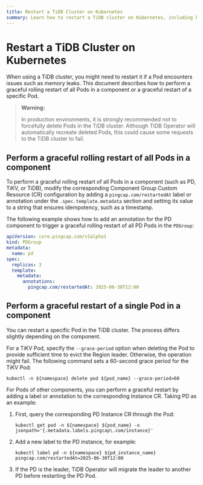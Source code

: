 ```yaml
---
title: Restart a TiDB Cluster on Kubernetes
summary: Learn how to restart a TiDB cluster on Kubernetes, including how to perform a graceful rolling restart of all Pods in a component and how to perform a graceful restart of a specific Pod individually.
---
```


# Restart a TiDB Cluster on Kubernetes

When using a TiDB cluster, you might need to restart it if a Pod encounters issues such as memory leaks. This document describes how to perform a graceful rolling restart of all Pods in a component or a graceful restart of a specific Pod.

> **Warning:**
>
> In production environments, it is strongly recommended not to forcefully delete Pods in the TiDB cluster. Although TiDB Operator will automatically recreate deleted Pods, this could cause some requests to the TiDB cluster to fail.

## Perform a graceful rolling restart of all Pods in a component

To perform a graceful rolling restart of all Pods in a component (such as PD, TiKV, or TiDB), modify the corresponding Component Group Custom Resource (CR) configuration by adding a `pingcap.com/restartedAt` label or annotation under the `.spec.template.metadata` section and setting its value to a string that ensures idempotency, such as a timestamp.

The following example shows how to add an annotation for the PD component to trigger a graceful rolling restart of all PD Pods in the `PDGroup`:

```yaml
apiVersion: core.pingcap.com/v1alpha1
kind: PDGroup
metadata:
  name: pd
spec:
  replicas: 3
  template:
    metadata:
      annotations:
        pingcap.com/restartedAt: 2025-06-30T12:00
```

## Perform a graceful restart of a single Pod in a component

You can restart a specific Pod in the TiDB cluster. The process differs slightly depending on the component.

For a TiKV Pod, specify the `--grace-period` option when deleting the Pod to provide sufficient time to evict the Region leader. Otherwise, the operation might fail. The following command sets a 60-second grace period for the TiKV Pod:

```shell
kubectl -n ${namespace} delete pod ${pod_name} --grace-period=60
```

For Pods of other components, you can perform a graceful restart by adding a label or annotation to the corresponding Instance CR. Taking PD as an example:

1. First, query the corresponding PD Instance CR through the Pod:

    ```shell
    kubectl get pod -n ${namespace} ${pod_name} -o jsonpath='{.metadata.labels.pingcap\.com/instance}'
    ```

2. Add a new label to the PD instance, for example:

    ```shell
    kubectl label pd -n ${namespace} ${pd_instance_name} pingcap.com/restartedAt=2025-06-30T12:00
    ```

3. If the PD is the leader, TiDB Operator will migrate the leader to another PD before restarting the PD Pod.
